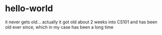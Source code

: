 # hello-world
it never gets old... actually it got old about 2 weeks into CS101 and has been old ever since, which in my case has been a long time
